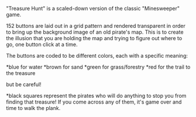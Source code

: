 "Treasure Hunt" is a scaled-down version of the classic "Minesweeper" game. 

152 buttons are laid out in a grid pattern and rendered transparent in order to bring up the background image of an old pirate's map. This is to create the illusion that you are holding the map and trying to figure out where to go, one button click at a time. 

The buttons are coded to be different colors, each with a specific meaning:

*blue for water
*brown for sand
*green for grass/forestry 
*red for the trail to the treasure

but be careful!

*black squares represent the pirates who will do anything to stop you from finding that treasure! If you come across any of them, it's game over and time to walk the plank.


